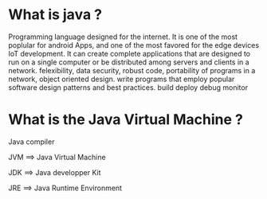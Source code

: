 # What is java ?
Programming language designed for the internet. It is one of the most poplular  for android Apps, and one of the most favored for the edge devices IoT development. It can create complete applications that are designed to run on a single computer or be distributed among servers and clients in a network.
felexibility, data security, robust code, portability of programs in a network, object oriented design.
write programs that employ popular software design patterns and best practices.
build 
deploy 
debug 
monitor

# What is the Java Virtual Machine ?
Java compiler 

JVM ==> Java Virtual Machine 

JDK ==> Java developper Kit 

JRE ==> Java Runtime Environment




